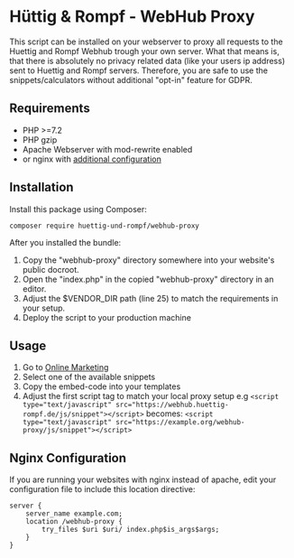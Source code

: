 # Hüttig & Rompf - WebHub Proxy

This script can be installed on your webserver to proxy all requests to the Huettig and Rompf Webhub trough your own server.
What that means is, that there is absolutely no privacy related data (like your users ip address) sent to Huettig and Rompf servers.
Therefore, you are safe to use the snippets/calculators without additional "opt-in" feature for GDPR.

## Requirements

- PHP >=7.2
- PHP gzip
- Apache Webserver with mod-rewrite enabled
- or nginx with [additional configuration](#nginx-configuration)

## Installation
Install this package using Composer:

```
composer require huettig-und-rompf/webhub-proxy
```

After you installed the bundle:

1. Copy the "webhub-proxy" directory somewhere into your website's public docroot.
2. Open the "index.php" in the copied "webhub-proxy" directory in an editor.
3. Adjust the $VENDOR_DIR path (line 25) to match the requirements in your setup.
4. Deploy the script to your production machine

## Usage

1. Go to [Online Marketing](https://www.huettig-rompf.de/immobilienvertriebe/online-marketing/)
2. Select one of the available snippets
3. Copy the embed-code into your templates
4. Adjust the first script tag to match your local proxy setup
  e.g ```<script type="text/javascript" src="https://webhub.huettig-rompf.de/js/snippet"></script>```
  becomes: ```<script type="text/javascript" src="https://example.org/webhub-proxy/js/snippet"></script>```

## Nginx Configuration
If you are running your websites with nginx instead of apache,
edit your configuration file to include this location directive:

```
server {
    server_name example.com;
    location /webhub-proxy {
        try_files $uri $uri/ index.php$is_args$args;
    }
}
```
